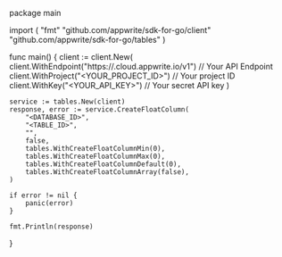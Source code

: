 package main

import (
    "fmt"
    "github.com/appwrite/sdk-for-go/client"
    "github.com/appwrite/sdk-for-go/tables"
)

func main() {
    client := client.New(
        client.WithEndpoint("https://<REGION>.cloud.appwrite.io/v1") // Your API Endpoint
        client.WithProject("<YOUR_PROJECT_ID>") // Your project ID
        client.WithKey("<YOUR_API_KEY>") // Your secret API key
    )

    service := tables.New(client)
    response, error := service.CreateFloatColumn(
        "<DATABASE_ID>",
        "<TABLE_ID>",
        "",
        false,
        tables.WithCreateFloatColumnMin(0),
        tables.WithCreateFloatColumnMax(0),
        tables.WithCreateFloatColumnDefault(0),
        tables.WithCreateFloatColumnArray(false),
    )

    if error != nil {
        panic(error)
    }

    fmt.Println(response)
}

